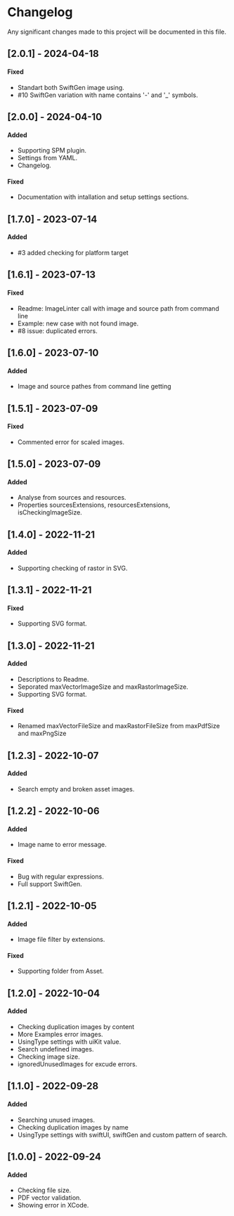  
# Changelog

Any significant changes made to this project will be documented in this file.

## [2.0.1] - 2024-04-18

#### Fixed

- Standart both SwiftGen image using.
- #10 SwiftGen variation with name contains '-' and '_' symbols.

## [2.0.0] - 2024-04-10

#### Added

- Supporting SPM plugin.
- Settings from YAML.
- Changelog.

#### Fixed

- Documentation with intallation and setup settings sections.

## [1.7.0] - 2023-07-14

#### Added

- #3 added checking for platform target

## [1.6.1] - 2023-07-13

#### Fixed

- Readme: ImageLinter call with image and source path from command line
- Example: new case with not found image.
- #8 issue: duplicated errors.

## [1.6.0] - 2023-07-10

#### Added

- Image and source pathes from command line getting

## [1.5.1] - 2023-07-09

#### Fixed

- Commented error for scaled images.

## [1.5.0] - 2023-07-09

#### Added

- Analyse from sources and resources.
- Properties sourcesExtensions, resourcesExtensions, isCheckingImageSize.

## [1.4.0] - 2022-11-21

#### Added

- Supporting checking of rastor in SVG.

## [1.3.1] - 2022-11-21

#### Fixed

- Supporting SVG format.

## [1.3.0] - 2022-11-21

#### Added

- Descriptions to Readme.
- Seporated maxVectorImageSize and maxRastorImageSize.
- Supporting SVG format.

#### Fixed

- Renamed maxVectorFileSize and maxRastorFileSize from maxPdfSize and maxPngSize

## [1.2.3] - 2022-10-07

#### Added

- Search empty and broken asset images.

## [1.2.2] - 2022-10-06

#### Added

- Image name to error message.

#### Fixed

- Bug with regular expressions.
- Full support SwiftGen.

## [1.2.1] - 2022-10-05

#### Added

- Image file filter by extensions.

#### Fixed

- Supporting folder from Asset.

## [1.2.0] - 2022-10-04

#### Added

- Checking duplication images by content
- More Examples error images.
- UsingType settings with uiKit value.
- Search undefined images.
- Checking image size.
- ignoredUnusedImages for excude errors.

## [1.1.0] - 2022-09-28

#### Added

- Searching unused images.
- Checking duplication images by name
- UsingType settings with swiftUI, swiftGen and custom pattern of search.

## [1.0.0] - 2022-09-24

#### Added

- Checking file size.
- PDF vector validation.
- Showing error in XCode.
